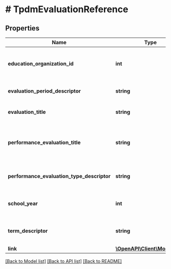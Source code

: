 # # TpdmEvaluationReference

## Properties

Name | Type | Description | Notes
------------ | ------------- | ------------- | -------------
**education_organization_id** | **int** | The identifier assigned to an education organization. |
**evaluation_period_descriptor** | **string** | The period for the evaluation. |
**evaluation_title** | **string** | The name or title of the evaluation. |
**performance_evaluation_title** | **string** | An assigned unique identifier for the performance evaluation. |
**performance_evaluation_type_descriptor** | **string** | The type of performance evaluation conducted. |
**school_year** | **int** | The identifier for the school year. |
**term_descriptor** | **string** | The term for the session during the school year. |
**link** | [**\OpenAPI\Client\Model\Link**](Link.md) |  | [optional]

[[Back to Model list]](../../README.md#models) [[Back to API list]](../../README.md#endpoints) [[Back to README]](../../README.md)
